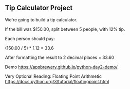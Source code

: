 ## Tip Calculator Project
We're going to build a tip calculator.

If the bill was $150.00, split between 5 people, with 12% tip.

Each person should pay:

(150.00 / 5) * 1.12 = 33.6

After formatting the result to 2 decimal places = 33.60

Demo
https://appbrewery.github.io/python-day2-demo/

Very Optional Reading: Floating Point Arithmetic
https://docs.python.org/3/tutorial/floatingpoint.html
